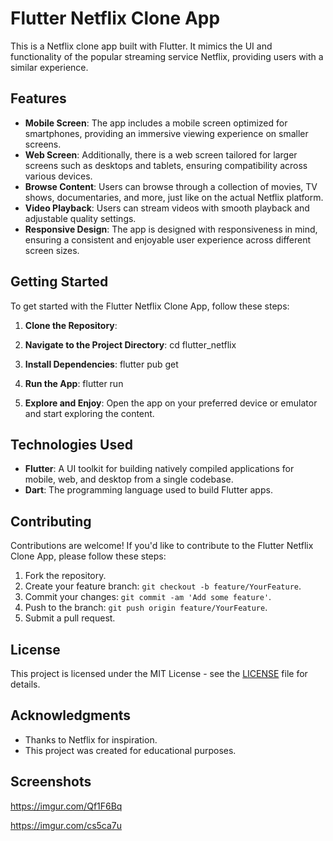 # Flutter Netflix Clone App

This is a Netflix clone app built with Flutter. It mimics the UI and functionality of the popular streaming service Netflix, providing users with a similar experience.

## Features

- **Mobile Screen**: The app includes a mobile screen optimized for smartphones, providing an immersive viewing experience on smaller screens.
- **Web Screen**: Additionally, there is a web screen tailored for larger screens such as desktops and tablets, ensuring compatibility across various devices.
- **Browse Content**: Users can browse through a collection of movies, TV shows, documentaries, and more, just like on the actual Netflix platform.
- **Video Playback**: Users can stream videos with smooth playback and adjustable quality settings.
- **Responsive Design**: The app is designed with responsiveness in mind, ensuring a consistent and enjoyable user experience across different screen sizes.

## Getting Started

To get started with the Flutter Netflix Clone App, follow these steps:

1. **Clone the Repository**: 

2. **Navigate to the Project Directory**:
   cd flutter_netflix
3. **Install Dependencies**:
   flutter pub get
4. **Run the App**:
   flutter run
5. **Explore and Enjoy**: Open the app on your preferred device or emulator and start exploring the content.

## Technologies Used
- **Flutter**: A UI toolkit for building natively compiled applications for mobile, web, and desktop from a single codebase.
- **Dart**: The programming language used to build Flutter apps.

## Contributing

Contributions are welcome! If you'd like to contribute to the Flutter Netflix Clone App, please follow these steps:

1. Fork the repository.
2. Create your feature branch: `git checkout -b feature/YourFeature`.
3. Commit your changes: `git commit -am 'Add some feature'`.
4. Push to the branch: `git push origin feature/YourFeature`.
5. Submit a pull request.

## License

This project is licensed under the MIT License - see the [LICENSE](LICENSE) file for details.

## Acknowledgments

- Thanks to Netflix for inspiration.
- This project was created for educational purposes.

## Screenshots

https://imgur.com/Qf1F6Bq

https://imgur.com/cs5ca7u